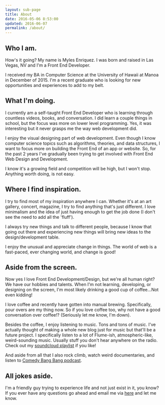 ```yaml
---
layout: sub-page
title: About
date: 2016-05-06 8:53:00
updated: 2016-06-07
permalink: /about/
---
```


## Who I am.
How's it going? My name is Myles Enriquez. I was born and raised in Las Vegas, NV and I'm a Front End Developer.

I received my BA in Computer Science at the University of Hawaii at Manoa in December of 2015. I'm a recent graduate who is looking for new opportunities and experiences to add to my belt.

## What I'm doing.

I currently am a self-taught Front End Developer who is learning through countless videos, books, and conversation. I did learn a couple things in school, but the focus was more on lower level programming. Yes, it was interesting but it never grasps me the way web development did.

I enjoy the visual designing part of web development. Even though I know computer science topics such as algorithms, theories, and data structures, I want to focus more on building the Front End of an app or website. So, for the past 2 years I've gradually been trying to get involved with Front End Web Design and Development.

I know it's a growing field and competition will be high, but I won't stop. Anything worth doing, is not easy.

## Where I find inspiration.

I try to find most of my inspiration anywhere I can. Whether it's at an art gallery, concert, magazine, I try to find anything that's just different. I love minimalism and the idea of just having enough to get the job done (I don't see the need to add all the 'fluff').

I always try new things and talk to different people, because I know that going out there and experiencing new things will bring new ideas to the design/development table.

I enjoy the unusual and appreciate change in things. The world of web is a fast-paced, ever changing world, and change is good!

## Aside from the screen.

Now yes I love Front End Development/Design, but we're all human right? We have our hobbies and talents. When I'm not learning, developing, or designing on the screen, I'm most likely drinking a good cup of coffee...Not even kidding!

I love coffee and recently have gotten into manual brewing. Specifically, pour overs are my thing now. So if you love coffee too, why not have a good conversation over coffee!? (Seriously let me know, I'm down).

Besides the coffee, I enjoy listening to music. Tons and tons of music. I've actually thought of making a whole new blog just for music but that'll be a future project. I specifically listen to a lot of Flume-ish, atmospheric-like, weird-sounding music. Usually stuff you don't hear anywhere on the radio. Check out my [soundcloud playlist](https://soundcloud.com/my_en/sets/wired_inn) if you like!

And aside from all that I also rock climb, watch weird documentaries, and listen to [Comedy Bang Bang podcast](http://www.earwolf.com/show/comedy-bang-bang/).

## All jokes aside.

I'm a friendly guy trying to experience life and not just exist in it, you know? If you ever have any questions go ahead and email me via [here](mailTo:enri.myles@gmail.com) and let me know.
